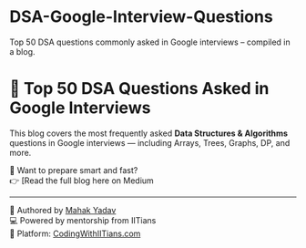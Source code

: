 # DSA-Google-Interview-Questions
Top 50 DSA questions commonly asked in Google interviews – compiled in a blog.
# 📌 Top 50 DSA Questions Asked in Google Interviews

This blog covers the most frequently asked **Data Structures & Algorithms** questions in Google interviews — including Arrays, Trees, Graphs, DP, and more.

🚀 Want to prepare smart and fast?  
👉 [Read the full blog here on Medium[](https://medium.com/@saral.mahak22/top-50-data-structures-algorithms-questions-asked-in-google-interviews-XXXX](https://medium.com/@saral.mahak22/top-50-data-structures-algorithms-questions-asked-in-google-interviews-d3140e96259d))

---

🧠 Authored by [Mahak Yadav](https://medium.com/@saral.mahak22)  
💻 Powered by mentorship from IITians  
🎯 Platform: [CodingWithIITians.com](https://codingwithiitians.com)
